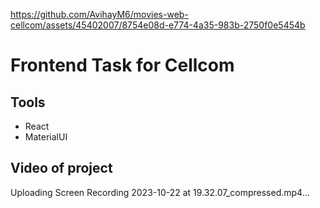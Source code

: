 
https://github.com/AvihayM6/movies-web-cellcom/assets/45402007/8754e08d-e774-4a35-983b-2750f0e5454b
# Frontend Task for Cellcom‏
## Tools
* React
* MaterialUI
## Video of project

Uploading Screen Recording 2023-10-22 at 19.32.07_compressed.mp4…

